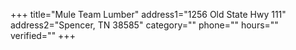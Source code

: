 +++
title="Mule Team Lumber"
address1="1256 Old State Hwy 111"
address2="Spencer, TN  38585"
category=""
phone=""
hours=""
verified=""
+++
